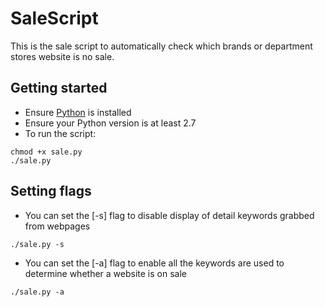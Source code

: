 # SaleScript
This is the sale script to automatically check which brands or department stores website is no sale.

## Getting started

- Ensure [Python](https://www.python.org/) is installed
- Ensure your Python version is at least 2.7
- To run the script:

```
chmod +x sale.py
./sale.py
```

## Setting flags

- You can set the [-s] flag to disable display of detail keywords grabbed from webpages

```
./sale.py -s
```

- You can set the [-a] flag to enable all the keywords are used to determine whether a website is on sale

```
./sale.py -a
```

